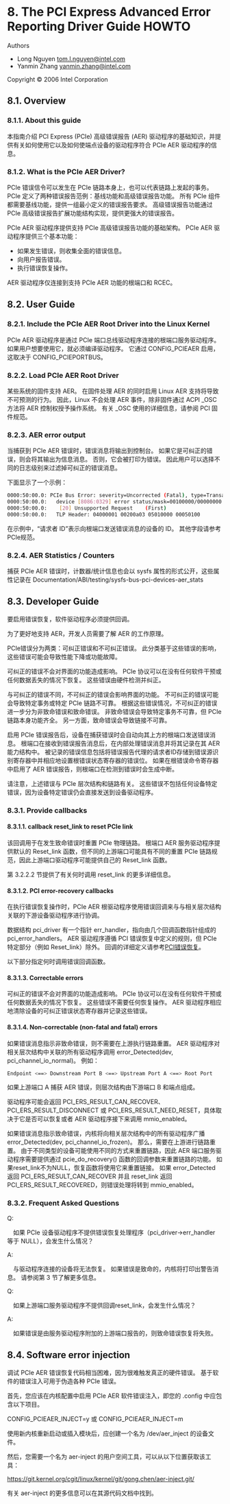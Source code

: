 
# 8. The PCI Express Advanced Error Reporting Driver Guide HOWTO

Authors

- Long Nguyen <tom.l.nguyen@intel.com>
- Yanmin Zhang <yanmin.zhang@intel.com>

Copyright © 2006 Intel Corporation


## 8.1. Overview

### 8.1.1. About this guide

本指南介绍 PCI Express (PCIe) 高级错误报告 (AER) 驱动程序的基础知识，并提供有关如何使用它以及如何使端点设备的驱动程序符合 PCIe AER 驱动程序的信息。


### 8.1.2. What is the PCIe AER Driver?

PCIe 错误信令可以发生在 PCIe 链路本身上，也可以代表链路上发起的事务。 PCIe 定义了两种错误报告范例：基线功能和高级错误报告功能。 所有 PCIe 组件都需要基线功能，提供一组最小定义的错误报告要求。 高级错误报告功能通过 PCIe 高级错误报告扩展功能结构实现，提供更强大的错误报告。

PCIe AER 驱动程序提供支持 PCIe 高级错误报告功能的基础架构。 PCIe AER 驱动程序提供三个基本功能：

- 如果发生错误，则收集全面的错误信息。
- 向用户报告错误。
- 执行错误恢复操作。

AER 驱动程序仅连接到支持 PCIe AER 功能的根端口和 RCEC。


## 8.2. User Guide

### 8.2.1. Include the PCIe AER Root Driver into the Linux Kernel

PCIe AER 驱动程序是通过 PCIe 端口总线驱动程序连接的根端口服务驱动程序。 如果用户想要使用它，就必须编译驱动程序。 它通过 CONFIG_PCIEAER 启用，这取决于 CONFIG_PCIEPORTBUS。


### 8.2.2. Load PCIe AER Root Driver

某些系统的固件支持 AER。 在固件处理 AER 的同时启用 Linux AER 支持将导致不可预测的行为。 因此，Linux 不会处理 AER 事件，除非固件通过 ACPI _OSC 方法将 AER 控制权授予操作系统。 有关 _OSC 使用的详细信息，请参阅 PCI 固件规范。


### 8.2.3. AER error output

当捕获到 PCIe AER 错误时，错误消息将输出到控制台。 如果它是可纠正的错误，则会将其输出为信息消息。 否则，它会被打印为错误。 因此用户可以选择不同的日志级别来过滤掉可纠正的错误消息。

下面显示了一个示例：

```bash
0000:50:00.0: PCIe Bus Error: severity=Uncorrected (Fatal), type=Transaction Layer, id=0500(Requester ID)
0000:50:00.0:   device [8086:0329] error status/mask=00100000/00000000
0000:50:00.0:    [20] Unsupported Request    (First)
0000:50:00.0:   TLP Header: 04000001 00200a03 05010000 00050100
```

在示例中，“请求者 ID”表示向根端口发送错误消息的设备的 ID。 其他字段请参考PCIe规范。


### 8.2.4. AER Statistics / Counters

捕获 PCIe AER 错误时，计数器/统计信息也会以 sysfs 属性的形式公开，这些属性记录在 Documentation/ABI/testing/sysfs-bus-pci-devices-aer_stats


## 8.3. Developer Guide

要启用错误恢复，软件驱动程序必须提供回调。

为了更好地支持 AER，开发人员需要了解 AER 的工作原理。

PCIe错误分为两类：可纠正错误和不可纠正错误。 此分类基于这些错误的影响，这些错误可能会导致性能下降或功能故障。

可纠正的错误不会对界面的功能造成影响。 PCIe 协议可以在没有任何软件干预或任何数据丢失的情况下恢复。 这些错误由硬件检测并纠正。

与可纠正的错误不同，不可纠正的错误会影响界面的功能。 不可纠正的错误可能会导致特定事务或特定 PCIe 链路不可靠。 根据这些错误情况，不可纠正的错误进一步分为非致命错误和致命错误。 非致命错误会导致特定事务不可靠，但 PCIe 链路本身功能齐全。 另一方面，致命错误会导致链接不可靠。

启用 PCIe 错误报告后，设备在捕获错误时会自动向其上方的根端口发送错误消息。 根端口在接收到错误报告消息后，在内部处理错误消息并将其记录在其 AER 能力结构中。 被记录的错误信息包括将错误报告代理的请求者ID存储到错误源识别寄存器中并相应地设置根错误状态寄存器的错误位。 如果在根错误命令寄存器中启用了 AER 错误报告，则根端口在检测到错误时会生成中断。

请注意，上述错误与 PCIe 层次结构和链路有关。 这些错误不包括任何设备特定错误，因为设备特定错误仍会直接发送到设备驱动程序。


### 8.3.1. Provide callbacks

#### 8.3.1.1. callback reset_link to reset PCIe link

该回调用于在发生致命错误时重置 PCIe 物理链路。 根端口 AER 服务驱动程序提供默认的 Reset_link 函数，但不同的上游端口可能具有不同的重置 PCIe 链路规范，因此上游端口驱动程序可能提供自己的 Reset_link 函数。

第 3.2.2.2 节提供了有关何时调用 reset_link 的更多详细信息。


#### 8.3.1.2. PCI error-recovery callbacks

在执行错误恢复操作时，PCIe AER 根驱动程序使用错误回调来与与相关层次结构关联的下游设备驱动程序进行协调。

数据结构 pci_driver 有一个指针 err_handler，指向由几个回调函数指针组成的 pci_error_handlers。 AER 驱动程序遵循 PCI 错误恢复中定义的规则，但 PCIe 特定部分（例如 Reset_link）除外。 回调的详细定义请参考[PCI错误恢复](https://www.kernel.org/doc/html/latest/PCI/pci-error-recovery.html)。

以下部分指定何时调用错误回调函数。


#### 8.3.1.3. Correctable errors

可纠正的错误不会对界面的功能造成影响。 PCIe 协议可以在没有任何软件干预或任何数据丢失的情况下恢复。 这些错误不需要任何恢复操作。 AER 驱动程序相应地清除设备的可纠正错误状态寄存器并记录这些错误。


#### 8.3.1.4. Non-correctable (non-fatal and fatal) errors

如果错误消息指示非致命错误，则不需要在上游执行链路重置。 AER 驱动程序对相关层次结构中关联的所有驱动程序调用 error_Detected(dev, pci_channel_io_normal)。 例如：

```bash
Endpoint <==> Downstream Port B <==> Upstream Port A <==> Root Port
```

如果上游端口 A 捕获 AER 错误，则层次结构由下游端口 B 和端点组成。

驱动程序可能会返回 PCI_ERS_RESULT_CAN_RECOVER、PCI_ERS_RESULT_DISCONNECT 或 PCI_ERS_RESULT_NEED_RESET，具体取决于它是否可以恢复或者 AER 驱动程序接下来调用 mmio_enabled。

如果错误消息指示致命错误，内核将向相关层次结构中的所有驱动程序广播 error_Detected(dev, pci_channel_io_frozen)。 那么，需要在上游进行链路重置。 由于不同类型的设备可能使用不同的方式来重置链路，因此 AER 端口服务驱动程序需要提供通过 pcie_do_recovery() 函数的回调参数来重置链路的功能。 如果reset_link不为NULL，恢复函数将使用它来重置链接。 如果 error_Detected 返回 PCI_ERS_RESULT_CAN_RECOVER 并且 reset_link 返回 PCI_ERS_RESULT_RECOVERED，则错误处理将转到 mmio_enabled。


### 8.3.2. Frequent Asked Questions

Q:

&emsp;如果 PCIe 设备驱动程序不提供错误恢复处理程序（pci_driver->err_handler 等于 NULL），会发生什么情况？

A:

&emsp;与驱动程序连接的设备将无法恢复。 如果错误是致命的，内核将打印出警告消息。 请参阅第 3 节了解更多信息。

Q:

&emsp;如果上游端口服务驱动程序不提供回调reset_link，会发生什么情况？

A:

&emsp;如果错误是由服务驱动程序附加的上游端口报告的，则致命错误恢复将失败。


## 8.4. Software error injection

调试 PCIe AER 错误恢复代码相当困难，因为很难触发真正的硬件错误。 基于软件的错误注入可用于伪造各种 PCIe 错误。

首先，您应该在内核配置中启用 PCIe AER 软件错误注入，即您的 .config 中应包含以下项目。

CONFIG_PCIEAER_INJECT=y 或 CONFIG_PCIEAER_INJECT=m

使用新内核重新启动或插入模块后，应创建一个名为 /dev/aer_inject 的设备文件。

然后，您需要一个名为 aer-inject 的用户空间工具，可以从以下位置获取该工具：

<https://git.kernel.org/cgit/linux/kernel/git/gong.chen/aer-inject.git/>

有关 aer-inject 的更多信息可以在其源代码文档中找到。
